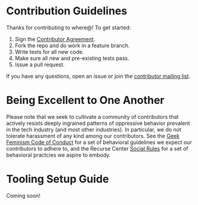 # Contribution Guidelines

Thanks for contributing to where@!  To get started:

1. Sign the [Contributor Agreement](https://www.clahub.com/agreements/whereat/whereat-android).
2. Fork the repo and do work in a feature branch.
3. Write tests for all new code.
4. Make sure all new and pre-existing tests pass.
5. Issue a pull request.

If you have any questions, open an issue or join the [contributor mailing list](https://lists.riseup.net/www/info/whereat-contrib).

# Being Excellent to One Another

Please note that we seek to cultivate a community of contributors that actively resists deeply ingrained patterns of oppressive behavior prevalent in the tech industry (and most other industries). In particular, we do not tolerate harassment of any kind among our contributors. See the [Geek Feminism Code of Conduct](http://geekfeminism.org/about/code-of-conduct/) for a set of behavioral guidelines we expect our contributors to adhere to, and the Recurse Center [Social Rules](https://www.recurse.com/manual#sub-sec-social-rules) for a set of behavioral practcies we aspire to embody.

# Tooling Setup Guide

Coming soon!
